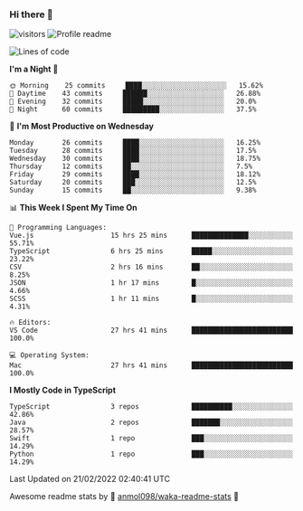 ### Hi there 👋  
![visitors](https://visitor-badge.laobi.icu/badge?page_id=leverglowh) ![Profile readme](https://github.com/leverglowh/leverglowh/workflows/Profile%20readme/badge.svg?branch=master)

<!--START_SECTION:waka-->
![Lines of code](https://img.shields.io/badge/From%20Hello%20World%20I%27ve%20Written-17%20Thousand%20lines%20of%20code-blue)

**I'm a Night 🦉** 

```text
🌞 Morning    25 commits     ████░░░░░░░░░░░░░░░░░░░░░   15.62% 
🌆 Daytime    43 commits     ██████░░░░░░░░░░░░░░░░░░░   26.88% 
🌃 Evening    32 commits     █████░░░░░░░░░░░░░░░░░░░░   20.0% 
🌙 Night      60 commits     █████████░░░░░░░░░░░░░░░░   37.5%

```
📅 **I'm Most Productive on Wednesday** 

```text
Monday       26 commits     ████░░░░░░░░░░░░░░░░░░░░░   16.25% 
Tuesday      28 commits     ████░░░░░░░░░░░░░░░░░░░░░   17.5% 
Wednesday    30 commits     ████░░░░░░░░░░░░░░░░░░░░░   18.75% 
Thursday     12 commits     ██░░░░░░░░░░░░░░░░░░░░░░░   7.5% 
Friday       29 commits     ████░░░░░░░░░░░░░░░░░░░░░   18.12% 
Saturday     20 commits     ███░░░░░░░░░░░░░░░░░░░░░░   12.5% 
Sunday       15 commits     ██░░░░░░░░░░░░░░░░░░░░░░░   9.38%

```


📊 **This Week I Spent My Time On** 

```text
💬 Programming Languages: 
Vue.js                   15 hrs 25 mins      ██████████████░░░░░░░░░░░   55.71% 
TypeScript               6 hrs 25 mins       █████░░░░░░░░░░░░░░░░░░░░   23.22% 
CSV                      2 hrs 16 mins       ██░░░░░░░░░░░░░░░░░░░░░░░   8.25% 
JSON                     1 hr 17 mins        █░░░░░░░░░░░░░░░░░░░░░░░░   4.66% 
SCSS                     1 hr 11 mins        █░░░░░░░░░░░░░░░░░░░░░░░░   4.31%

🔥 Editors: 
VS Code                  27 hrs 41 mins      █████████████████████████   100.0%

💻 Operating System: 
Mac                      27 hrs 41 mins      █████████████████████████   100.0%

```

**I Mostly Code in TypeScript** 

```text
TypeScript               3 repos             ██████████░░░░░░░░░░░░░░░   42.86% 
Java                     2 repos             ███████░░░░░░░░░░░░░░░░░░   28.57% 
Swift                    1 repo              ███░░░░░░░░░░░░░░░░░░░░░░   14.29% 
Python                   1 repo              ███░░░░░░░░░░░░░░░░░░░░░░   14.29%

```



 Last Updated on 21/02/2022 02:40:41 UTC
<!--END_SECTION:waka-->


Awesome readme stats by :star2: [anmol098/waka-readme-stats](https://github.com/anmol098/waka-readme-stats) :star2:
